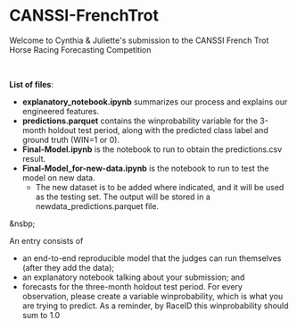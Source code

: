 # CANSSI-FrenchTrot
Welcome to Cynthia &amp; Juliette's submission to the CANSSI French Trot Horse Racing Forecasting Competition

&nbsp;

**List of files**:
- **explanatory_notebook.ipynb** summarizes our process and explains our engineered features.
- **predictions.parquet** contains the winprobability variable for the 3-month holdout test period, along with the predicted class label and ground truth (WIN=1 or 0).
- **Final-Model.ipynb** is the notebook to run to obtain the predictions.csv result.
- **Final-Model_for-new-data.ipynb** is the notebook to run to test the model on new data.
    - The new dataset is to be added where indicated, and it will be used as the testing set. The output will be stored in a newdata_predictions.parquet file.

&nsbp;

An entry consists of 
- an end-to-end reproducible model that the judges can run themselves (after they add the data);
- an explanatory notebook talking about your submission; and
- forecasts for the three-month holdout test period. For every observation, please create a variable winprobability, which is what you are trying to predict. As a reminder, by RaceID this winprobability should sum to 1.0

